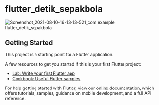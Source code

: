 # flutter_detik_sepakbola




![Screenshot_2021-08-10-16-13-13-521_com example flutter_detik_sepakbola](https://user-images.githubusercontent.com/36073952/128841490-96f5d2ca-3d2a-4c80-8b75-b8d457532f8a.jpg)

## Getting Started

This project is a starting point for a Flutter application.

A few resources to get you started if this is your first Flutter project:

- [Lab: Write your first Flutter app](https://flutter.dev/docs/get-started/codelab)
- [Cookbook: Useful Flutter samples](https://flutter.dev/docs/cookbook)

For help getting started with Flutter, view our
[online documentation](https://flutter.dev/docs), which offers tutorials,
samples, guidance on mobile development, and a full API reference.

